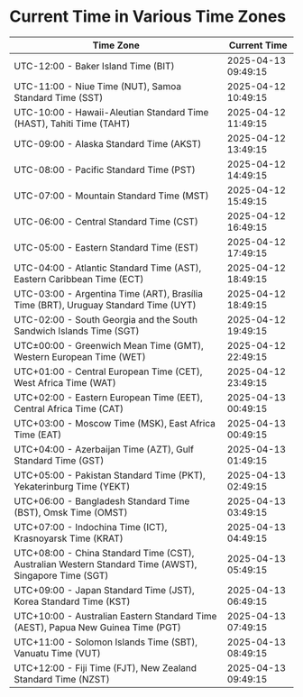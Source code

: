 # Current Time in Various Time Zones

| Time Zone | Current Time |
|-----------|--------------|
| UTC-12:00 - Baker Island Time (BIT) | 2025-04-13 09:49:15 |
| UTC-11:00 - Niue Time (NUT), Samoa Standard Time (SST) | 2025-04-12 10:49:15 |
| UTC-10:00 - Hawaii-Aleutian Standard Time (HAST), Tahiti Time (TAHT) | 2025-04-12 11:49:15 |
| UTC-09:00 - Alaska Standard Time (AKST) | 2025-04-12 13:49:15 |
| UTC-08:00 - Pacific Standard Time (PST) | 2025-04-12 14:49:15 |
| UTC-07:00 - Mountain Standard Time (MST) | 2025-04-12 15:49:15 |
| UTC-06:00 - Central Standard Time (CST) | 2025-04-12 16:49:15 |
| UTC-05:00 - Eastern Standard Time (EST) | 2025-04-12 17:49:15 |
| UTC-04:00 - Atlantic Standard Time (AST), Eastern Caribbean Time (ECT) | 2025-04-12 18:49:15 |
| UTC-03:00 - Argentina Time (ART), Brasília Time (BRT), Uruguay Standard Time (UYT) | 2025-04-12 18:49:15 |
| UTC-02:00 - South Georgia and the South Sandwich Islands Time (SGT) | 2025-04-12 19:49:15 |
| UTC±00:00 - Greenwich Mean Time (GMT), Western European Time (WET) | 2025-04-12 22:49:15 |
| UTC+01:00 - Central European Time (CET), West Africa Time (WAT) | 2025-04-12 23:49:15 |
| UTC+02:00 - Eastern European Time (EET), Central Africa Time (CAT) | 2025-04-13 00:49:15 |
| UTC+03:00 - Moscow Time (MSK), East Africa Time (EAT) | 2025-04-13 00:49:15 |
| UTC+04:00 - Azerbaijan Time (AZT), Gulf Standard Time (GST) | 2025-04-13 01:49:15 |
| UTC+05:00 - Pakistan Standard Time (PKT), Yekaterinburg Time (YEKT) | 2025-04-13 02:49:15 |
| UTC+06:00 - Bangladesh Standard Time (BST), Omsk Time (OMST) | 2025-04-13 03:49:15 |
| UTC+07:00 - Indochina Time (ICT), Krasnoyarsk Time (KRAT) | 2025-04-13 04:49:15 |
| UTC+08:00 - China Standard Time (CST), Australian Western Standard Time (AWST), Singapore Time (SGT) | 2025-04-13 05:49:15 |
| UTC+09:00 - Japan Standard Time (JST), Korea Standard Time (KST) | 2025-04-13 06:49:15 |
| UTC+10:00 - Australian Eastern Standard Time (AEST), Papua New Guinea Time (PGT) | 2025-04-13 07:49:15 |
| UTC+11:00 - Solomon Islands Time (SBT), Vanuatu Time (VUT) | 2025-04-13 08:49:15 |
| UTC+12:00 - Fiji Time (FJT), New Zealand Standard Time (NZST) | 2025-04-13 09:49:15 |
